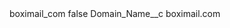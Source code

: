 <?xml version="1.0" encoding="UTF-8"?>
<CustomMetadata xmlns="http://soap.sforce.com/2006/04/metadata" xmlns:xsi="http://www.w3.org/2001/XMLSchema-instance" xmlns:xsd="http://www.w3.org/2001/XMLSchema">
    <label>boximail_com</label>
    <protected>false</protected>
    <values>
        <field>Domain_Name__c</field>
        <value xsi:type="xsd:string">boximail.com</value>
    </values>
</CustomMetadata>
